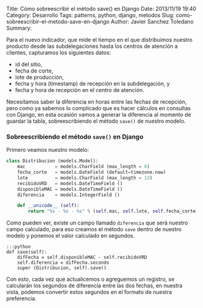 Title: Cómo sobreescribir el método save() en Django
Date: 2013/11/19 19:40
Category: Desarrollo
Tags: patterns, python, django, metodos
Slug: como-sobreescribir-el-metodo-save-en-django
Author: Javier Sanchez Toledano
Summary:

Para el nuevo indicador, que mide el tiempo en el que distribuimos nuestro producto desde las subdelegaciones hasta los centros de atención a clientes, capturamos los siguientes datos:

- id del sitio,
- fecha de corte,
- lote de producción,
- fecha y hora (timestamp) de recepción en la subdelegación, y
- fecha y hora de recepción en el centro de atención.

Necesitamos saber la diferencia en horas entre las fechas de recepción, pero como ya sabemos lo complicado que es hacer cálculos en consultas con Django, en esta ocasión vamos a generar la diferencia al momento de guardar la tabla, sobreescribiendo el método `save()` de nuestro modelo.

### Sobreescribiendo el método `save()` en Django

Primero veamos nuestro modelo:

```python
class Distribucion (models.Model):
    mac           = models.CharField (max_length = 6)
    fecha_corte   = models.DateField (default=timezone.now)
    lote          = models.CharField (max_length = 13)
    recibidoVRD   = models.DateTimeField ()
    disponibleMAC = models.DateTimeField ()
    diferencia    = models.IntegerField ()

    def __unicode__ (self):
        return "%s - %s - %s" % (self.mac, self.lote, self.fecha_corte)
```

Como pueden ver, existe un campo llamado `diferencia` que será nuestro campo calculado, para eso creamos el método `save` dentro de nuestro modelo y ponemos el valor calculado en segundos.

    :::python
    def save(self):
        difFecha = self.disponibleMAC - self.recibidoVRD
        self.diferencia = difFecha.seconds
        super (Distribucion, self).save()

Con esto, cada vez que actualicemos o agreguemos un registro, se calcularán los segundos de diferencia entre las dos fechas, en nuestra vista, podemos convertir estos segundos en el formato de nuestra preferencia.
